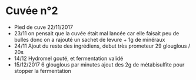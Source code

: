 # Cuvée n°2

* Pied de cuve 22/11/2017
* 23/11 on pensait que la cuvée était mal lancée car elle faisait peu de bulles donc on a rajouté un sachet de levure + 1g de minéraux
* 24/11 Ajout du reste des ingrédiens, debut très prometeur 29 glouglous / 20s
* 14/12 Hydromel gouté, et fermentation validé
* 15/12/2017 6 glouglous par minutes ajout des 2g de métabisulfite pour stopper la fermentation
